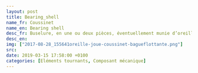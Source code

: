 ```yaml
---
layout: post
title: Bearing_shell
name_fr: Coussinet
name_en: Bearing shell
desc_fr: Buselure, en une ou deux pièces, éventuellement munie d’oreilles ou joues, dans laquelle tourne le tourillon d’un arbre.
desc_en: 
img: ["2017-08-28_155641oreille-joue-coussinet-bagueflottante.png"]
src: 
date: 2019-03-15 17:58:00 +0100
categories: [Eléments tournants, Composant mécanique]
---
```


